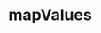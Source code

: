 # mapValues

<!-- TODO-START
TODO: Fill short description here.

## Type signature

TODO: Fill type signature down below.

```
any ⇒ any
```

## Examples

TODO: List at least one example down below.

```javascript
mapValues(); // ⇒ TODO
```

## Questions

TODO: List questions that may this function answers.
TODO-END -->
